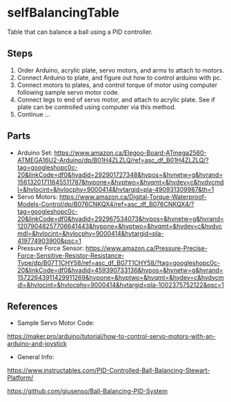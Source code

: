# selfBalancingTable
Table that can balance a ball using a PID controller.

## Steps
1) Order Arduino, acrylic plate, servo motors, and arms to attach to motors.
2) Connect Arduino to plate, and figure out how to control arduino with pc.
3) Connect motors to plates, and control torque of motor using computer following sample servo motor code.
4) Connect legs to end of servo motor, and attach to acrylic plate. See if plate can be controlled using computer via this method.
5) Continue ...
## Parts
* Arduino Set: https://www.amazon.ca/Elegoo-Board-ATmega2560-ATMEGA16U2-Arduino/dp/B01H4ZLZLQ/ref=asc_df_B01H4ZLZLQ/?tag=googleshopc0c-20&linkCode=df0&hvadid=292901727348&hvpos=&hvnetw=g&hvrand=15613201711645511787&hvpone=&hvptwo=&hvqmt=&hvdev=c&hvdvcmdl=&hvlocint=&hvlocphy=9000414&hvtargid=pla-490931309987&th=1
* Servo Motors: https://www.amazon.ca/Digital-Torque-Waterproof-Models-Control/dp/B076CNKQX4/ref=asc_df_B076CNKQX4/?tag=googleshopc0c-20&linkCode=df0&hvadid=292967534073&hvpos=&hvnetw=g&hvrand=12079048257706641443&hvpone=&hvptwo=&hvqmt=&hvdev=c&hvdvcmdl=&hvlocint=&hvlocphy=9000414&hvtargid=pla-419774903900&psc=1
* Pressure Force Sensor: https://www.amazon.ca/Pressure-Precise-Force-Sensitive-Resistor-Resistance-Type/dp/B07T1CHY58/ref=asc_df_B07T1CHY58/?tag=googleshopc0c-20&linkCode=df0&hvadid=459390733136&hvpos=&hvnetw=g&hvrand=15722643911429911269&hvpone=&hvptwo=&hvqmt=&hvdev=c&hvdvcmdl=&hvlocint=&hvlocphy=9000414&hvtargid=pla-1002375752122&psc=1
## References
* Sample Servo Motor Code:

https://maker.pro/arduino/tutorial/how-to-control-servo-motors-with-an-arduino-and-joystick

* General Info:

https://www.instructables.com/PID-Controlled-Ball-Balancing-Stewart-Platform/

https://github.com/giusenso/Ball-Balancing-PID-System
